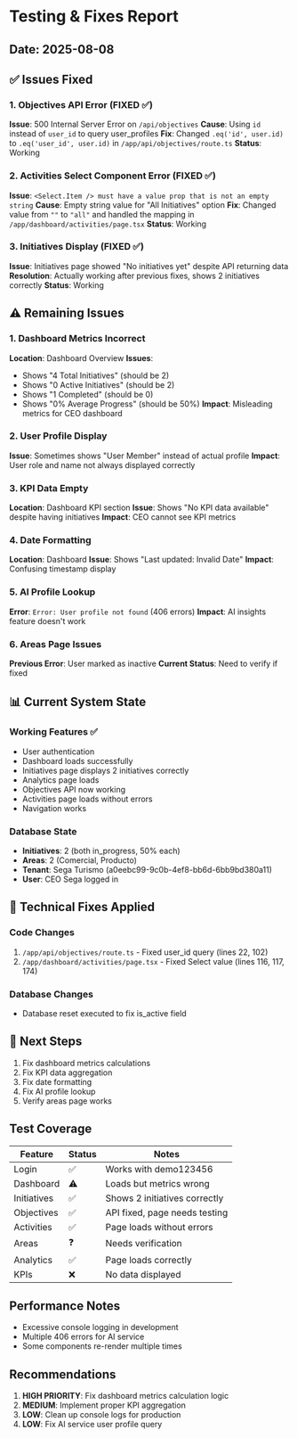 # Testing & Fixes Report

## Date: 2025-08-08

## ✅ Issues Fixed

### 1. Objectives API Error (FIXED ✅)
**Issue**: 500 Internal Server Error on `/api/objectives`
**Cause**: Using `id` instead of `user_id` to query user_profiles
**Fix**: Changed `.eq('id', user.id)` to `.eq('user_id', user.id)` in `/app/api/objectives/route.ts`
**Status**: Working

### 2. Activities Select Component Error (FIXED ✅)
**Issue**: `<Select.Item /> must have a value prop that is not an empty string`
**Cause**: Empty string value for "All Initiatives" option
**Fix**: Changed value from `""` to `"all"` and handled the mapping in `/app/dashboard/activities/page.tsx`
**Status**: Working

### 3. Initiatives Display (FIXED ✅)
**Issue**: Initiatives page showed "No initiatives yet" despite API returning data
**Resolution**: Actually working after previous fixes, shows 2 initiatives correctly
**Status**: Working

## ⚠️ Remaining Issues

### 1. Dashboard Metrics Incorrect
**Location**: Dashboard Overview
**Issues**:
- Shows "4 Total Initiatives" (should be 2)
- Shows "0 Active Initiatives" (should be 2)
- Shows "1 Completed" (should be 0)
- Shows "0% Average Progress" (should be 50%)
**Impact**: Misleading metrics for CEO dashboard

### 2. User Profile Display
**Issue**: Sometimes shows "User Member" instead of actual profile
**Impact**: User role and name not always displayed correctly

### 3. KPI Data Empty
**Location**: Dashboard KPI section
**Issue**: Shows "No KPI data available" despite having initiatives
**Impact**: CEO cannot see KPI metrics

### 4. Date Formatting
**Location**: Dashboard
**Issue**: Shows "Last updated: Invalid Date"
**Impact**: Confusing timestamp display

### 5. AI Profile Lookup
**Error**: `Error: User profile not found` (406 errors)
**Impact**: AI insights feature doesn't work

### 6. Areas Page Issues
**Previous Error**: User marked as inactive
**Current Status**: Need to verify if fixed

## 📊 Current System State

### Working Features ✅
- User authentication
- Dashboard loads successfully  
- Initiatives page displays 2 initiatives correctly
- Analytics page loads
- Objectives API now working
- Activities page loads without errors
- Navigation works

### Database State
- **Initiatives**: 2 (both in_progress, 50% each)
- **Areas**: 2 (Comercial, Producto)
- **Tenant**: Sega Turismo (a0eebc99-9c0b-4ef8-bb6d-6bb9bd380a11)
- **User**: CEO Sega logged in

## 🔧 Technical Fixes Applied

### Code Changes
1. `/app/api/objectives/route.ts` - Fixed user_id query (lines 22, 102)
2. `/app/dashboard/activities/page.tsx` - Fixed Select value (lines 116, 117, 174)

### Database Changes
- Database reset executed to fix is_active field

## 📝 Next Steps

1. Fix dashboard metrics calculations
2. Fix KPI data aggregation  
3. Fix date formatting
4. Fix AI profile lookup
5. Verify areas page works

## Test Coverage

| Feature | Status | Notes |
|---------|--------|-------|
| Login | ✅ | Works with demo123456 |
| Dashboard | ⚠️ | Loads but metrics wrong |
| Initiatives | ✅ | Shows 2 initiatives correctly |
| Objectives | ✅ | API fixed, page needs testing |
| Activities | ✅ | Page loads without errors |
| Areas | ❓ | Needs verification |
| Analytics | ✅ | Page loads correctly |
| KPIs | ❌ | No data displayed |

## Performance Notes

- Excessive console logging in development
- Multiple 406 errors for AI service
- Some components re-render multiple times

## Recommendations

1. **HIGH PRIORITY**: Fix dashboard metrics calculation logic
2. **MEDIUM**: Implement proper KPI aggregation
3. **LOW**: Clean up console logs for production
4. **LOW**: Fix AI service user profile query